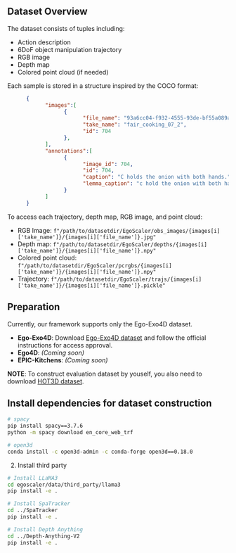 ## Dataset Overview
The dataset consists of tuples including:
- Action description
- 6DoF object manipulation trajectory
- RGB image
- Depth map
- Colored point cloud (if needed)

Each sample is stored in a structure inspired by the COCO format:

```json
      {
            "images":[
                  {
                        "file_name": "93a6cc04-f932-4555-93de-bf55a089ac80_848.198", 
                        "take_name": "fair_cooking_07_2", 
                        "id": 704
                  },
            ],
            "annotations":[
                  {
                        "image_id": 704, 
                        "id": 704, 
                        "caption": "C holds the onion with both hands.", 
                        "lemma_caption": "c hold the onion with both hand ."
                  }
            ]
      }
```

To access each trajectory, depth map, RGB image, and point cloud:
- RGB Image: ```f"/path/to/datasetdir/EgoScaler/obs_images/{images[i]['take_name']}/{images[i]['file_name']}.jpg"```
- Depth map: ```f"/path/to/datasetdir/EgoScaler/depths/{images[i]['take_name']}/{images[i]['file_name']}.npy"```
- Colored point cloud: ```f"/path/to/datasetdir/EgoScaler/pcrgbs/{images[i]['take_name']}/{images[i]['file_name']}.npy"```
- Trajectory: ```f"/path/to/datasetdir/EgoScaler/trajs/{images[i]['take_name']}/{images[i]['file_name']}.pickle"```

## Preparation

Currently, our framework supports only the Ego-Exo4D dataset.

- **Ego-Exo4D**: Download [Ego-Exo4D dataset](https://ego-exo4d-data.org/) and follow the official instructions for access approval.
- **Ego4D**: *(Coming soon)*
- **EPIC-Kitchens**: *(Coming soon)*

**NOTE**: To construct evaluation dataset by youself, you also need to download [HOT3D dataset](https://www.projectaria.com/datasets/hot3D/).


## Install dependencies for dataset construction
```bash
# spacy
pip install spacy==3.7.6
python -m spacy download en_core_web_trf

# open3d
conda install -c open3d-admin -c conda-forge open3d==0.18.0
```

2. Install third party
```bash
# Install LLaMA3
cd egoscaler/data/third_party/llama3
pip install -e .

# Install SpaTracker
cd ../SpaTracker
pip install -e .

# Install Depth Anything
cd ../Depth-Anything-V2
pip install -e .
```